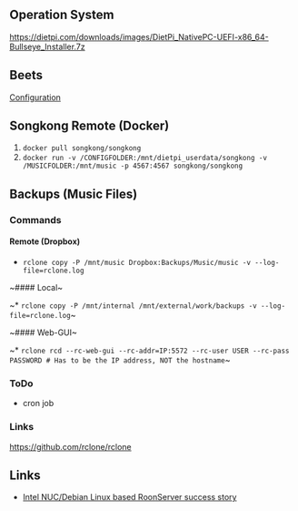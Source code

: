 ## Operation System

https://dietpi.com/downloads/images/DietPi_NativePC-UEFI-x86_64-Bullseye_Installer.7z

## Beets

[Configuration](https://github.com/florib779/beets-config)

## Songkong Remote (Docker)

1. `docker pull songkong/songkong`
2. `docker run -v /CONFIGFOLDER:/mnt/dietpi_userdata/songkong -v /MUSICFOLDER:/mnt/music -p 4567:4567 songkong/songkong`

## Backups (Music Files)

### Commands

#### Remote (Dropbox)

* `rclone copy -P /mnt/music Dropbox:Backups/Music/music -v --log-file=rclone.log`

~#### Local~

~* `rclone copy -P /mnt/internal /mnt/external/work/backups -v --log-file=rclone.log`~

~#### Web-GUI~

~* `rclone rcd --rc-web-gui --rc-addr=IP:5572 --rc-user USER --rc-pass PASSWORD # Has to be the IP address, NOT the hostname`~

### ToDo

* cron job

### Links

https://github.com/rclone/rclone

## Links

* [Intel NUC/Debian Linux based RoonServer success story](https://community.roonlabs.com/t/intel-nuc-debian-linux-based-roonserver-success-story/14074)

